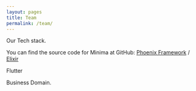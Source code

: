 ```yaml
---
layout: pages
title: Team
permalink: /team/
---
```


Our Tech stack.

You can find the source code for Minima at GitHub:
[Phoenix Framework][phoenix-framework-official] /
[Elixir][elixir-official]

Flutter

Business Domain.

[elixir-official]: https://elixir-lang.org/
[phoenix-framework-official]: https://www.phoenixframework.org/
